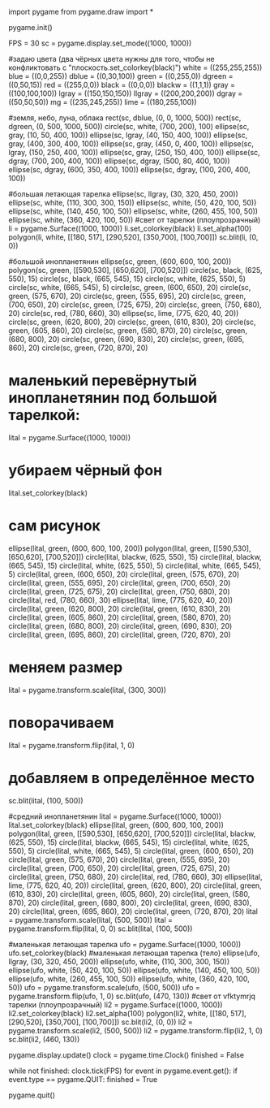 import pygame
from pygame.draw import *

pygame.init()

FPS = 30
sc = pygame.display.set_mode((1000, 1000))

#задаю цвета (два чёрных цвета нужны для того, чтобы не конфликтовать с "плоскость.set_colorkey(black)")
white = ((255,255,255))
blue = ((0,0,255))
dblue = ((0,30,100))
green = ((0,255,0))
dgreen = ((0,50,15))
red = ((255,0,0))
black = ((0,0,0))
blackw = ((1,1,1))
gray = ((100,100,100))
lgray = ((150,150,150))
llgray = ((200,200,200))
dgray = ((50,50,50))
mg = ((235,245,255))
lime = ((180,255,100))


#земля, небо, луна, облака
rect(sc, dblue, (0, 0, 1000, 500))
rect(sc, dgreen, (0, 500, 1000, 500))
circle(sc, white, (700, 200), 100)
ellipse(sc, gray, (10, 50, 400, 100))
ellipse(sc, lgray, (40, 150, 400, 100))
ellipse(sc, gray, (400, 300, 400, 100))
ellipse(sc, gray, (450, 0, 400, 100))
ellipse(sc, lgray, (150, 250, 400, 100))
ellipse(sc, gray, (250, 150, 400, 100))
ellipse(sc, dgray, (700, 200, 400, 100))
ellipse(sc, dgray, (500, 80, 400, 100))
ellipse(sc, dgray, (600, 350, 400, 100))
ellipse(sc, dgray, (100, 200, 400, 100))

#большая летающая тарелка
ellipse(sc, llgray, (30, 320, 450, 200))
ellipse(sc, white, (110, 300, 300, 150))
ellipse(sc, white, (50, 420, 100, 50))
ellipse(sc, white, (140, 450, 100, 50))
ellipse(sc, white, (260, 455, 100, 50))
ellipse(sc, white, (360, 420, 100, 50))
#свет от тарелки (плоупрозрачный)
li = pygame.Surface((1000, 1000))
li.set_colorkey(black)
li.set_alpha(100)
polygon(li, white, [[180, 517], [290,520], [350,700], [100,700]])
sc.blit(li, (0, 0))


#большой инопланетянин
ellipse(sc, green, (600, 600, 100, 200))
polygon(sc, green, [[590,530], [650,620], [700,520]])
circle(sc, black, (625, 550), 15)
circle(sc, black, (665, 545), 15)
circle(sc, white, (625, 550), 5)
circle(sc, white, (665, 545), 5)
circle(sc, green, (600, 650), 20)
circle(sc, green, (575, 670), 20)
circle(sc, green, (555, 695), 20)
circle(sc, green, (700, 650), 20)
circle(sc, green, (725, 675), 20)
circle(sc, green, (750, 680), 20)
circle(sc, red, (780, 660), 30)
ellipse(sc, lime, (775, 620, 40, 20))
circle(sc, green, (620, 800), 20)
circle(sc, green, (610, 830), 20)
circle(sc, green, (605, 860), 20)
circle(sc, green, (580, 870), 20)
circle(sc, green, (680, 800), 20)
circle(sc, green, (690, 830), 20)
circle(sc, green, (695, 860), 20)
circle(sc, green, (720, 870), 20)



# маленький перевёрнутый инопланетянин под большой тарелкой:
lital = pygame.Surface((1000, 1000))
# убираем чёрный фон
lital.set_colorkey(black)
# сам рисунок
ellipse(lital, green, (600, 600, 100, 200))
polygon(lital, green, [[590,530], [650,620], [700,520]])
circle(lital, blackw, (625, 550), 15)
circle(lital, blackw, (665, 545), 15)
circle(lital, white, (625, 550), 5)
circle(lital, white, (665, 545), 5)
circle(lital, green, (600, 650), 20)
circle(lital, green, (575, 670), 20)
circle(lital, green, (555, 695), 20)
circle(lital, green, (700, 650), 20)
circle(lital, green, (725, 675), 20)
circle(lital, green, (750, 680), 20)
circle(lital, red, (780, 660), 30)
ellipse(lital, lime, (775, 620, 40, 20))
circle(lital, green, (620, 800), 20)
circle(lital, green, (610, 830), 20)
circle(lital, green, (605, 860), 20)
circle(lital, green, (580, 870), 20)
circle(lital, green, (680, 800), 20)
circle(lital, green, (690, 830), 20)
circle(lital, green, (695, 860), 20)
circle(lital, green, (720, 870), 20)
# меняем размер
lital = pygame.transform.scale(lital, (300, 300))
# поворачиваем
lital = pygame.transform.flip(lital, 1, 0)
# добавляем в определённое место
sc.blit(lital, (100, 500))

#средний инопланетянин
lital = pygame.Surface((1000, 1000))
lital.set_colorkey(black)
ellipse(lital, green, (600, 600, 100, 200))
polygon(lital, green, [[590,530], [650,620], [700,520]])
circle(lital, blackw, (625, 550), 15)
circle(lital, blackw, (665, 545), 15)
circle(lital, white, (625, 550), 5)
circle(lital, white, (665, 545), 5)
circle(lital, green, (600, 650), 20)
circle(lital, green, (575, 670), 20)
circle(lital, green, (555, 695), 20)
circle(lital, green, (700, 650), 20)
circle(lital, green, (725, 675), 20)
circle(lital, green, (750, 680), 20)
circle(lital, red, (780, 660), 30)
ellipse(lital, lime, (775, 620, 40, 20))
circle(lital, green, (620, 800), 20)
circle(lital, green, (610, 830), 20)
circle(lital, green, (605, 860), 20)
circle(lital, green, (580, 870), 20)
circle(lital, green, (680, 800), 20)
circle(lital, green, (690, 830), 20)
circle(lital, green, (695, 860), 20)
circle(lital, green, (720, 870), 20)
lital = pygame.transform.scale(lital, (500, 500))
lital = pygame.transform.flip(lital, 0, 0)
sc.blit(lital, (100, 500))

#маленькая летающая тарелка
ufo = pygame.Surface((1000, 1000))
ufo.set_colorkey(black)
#маленькая летающая тарелка (тело)
ellipse(ufo, llgray, (30, 320, 450, 200))
ellipse(ufo, white, (110, 300, 300, 150))
ellipse(ufo, white, (50, 420, 100, 50))
ellipse(ufo, white, (140, 450, 100, 50))
ellipse(ufo, white, (260, 455, 100, 50))
ellipse(ufo, white, (360, 420, 100, 50))
ufo = pygame.transform.scale(ufo, (500, 500))
ufo = pygame.transform.flip(ufo, 1, 0)
sc.blit(ufo, (470, 130))
#свет от vfktymrjq тарелки (плоупрозрачный)
li2 = pygame.Surface((1000, 1000))
li2.set_colorkey(black)
li2.set_alpha(100)
polygon(li2, white, [[180, 517], [290,520], [350,700], [100,700]])
sc.blit(li2, (0, 0))
li2 = pygame.transform.scale(li2, (500, 500))
li2 = pygame.transform.flip(li2, 1, 0)
sc.blit(li2, (460, 130))


pygame.display.update()
clock = pygame.time.Clock()
finished = False

while not finished:
    clock.tick(FPS)
    for event in pygame.event.get():
        if event.type == pygame.QUIT:
            finished = True

pygame.quit()